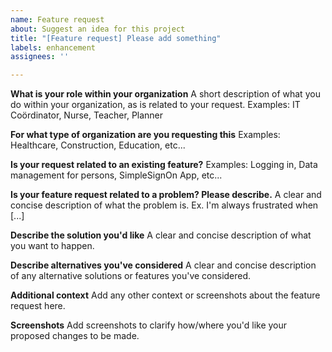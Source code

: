 ```yaml
---
name: Feature request
about: Suggest an idea for this project
title: "[Feature request] Please add something"
labels: enhancement
assignees: ''

---
```


**What is your role within your organization**
A short description of what you do within your organization, as is related to your request. 
Examples: IT Coördinator, Nurse, Teacher, Planner

**For what type of organization are you requesting this**
Examples: Healthcare, Construction, Education, etc...

**Is your request related to an existing feature?**
Examples: Logging in, Data management for persons, SimpleSignOn App, etc...

**Is your feature request related to a problem? Please describe.**
A clear and concise description of what the problem is. Ex. I'm always frustrated when [...]

**Describe the solution you'd like**
A clear and concise description of what you want to happen.

**Describe alternatives you've considered**
A clear and concise description of any alternative solutions or features you've considered.

**Additional context**
Add any other context or screenshots about the feature request here.

**Screenshots**
Add screenshots to clarify how/where you'd like your proposed changes to be made.
